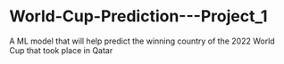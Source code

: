 # World-Cup-Prediction---Project_1
A ML model that will help predict the winning country of the 2022 World Cup that took place in Qatar
